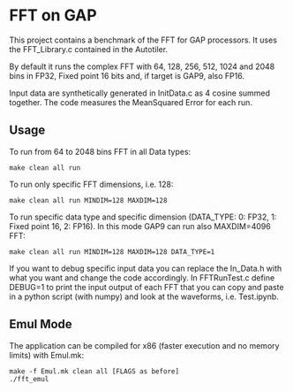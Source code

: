 # FFT on GAP

This project contains a benchmark of the FFT for GAP processors. It uses the FFT_Library.c contained in the Autotiler.

By default it runs the complex FFT with 64, 128, 256, 512, 1024 and 2048 bins in FP32, Fixed point 16 bits and, if target is GAP9, also FP16.

Input data are synthetically generated in InitData.c as 4 cosine summed together. The code measures the MeanSquared Error for each run.

## Usage

To run from 64 to 2048 bins FFT in all Data types:

	make clean all run

To run only specific FFT dimensions, i.e. 128:

	make clean all run MINDIM=128 MAXDIM=128

To run specific data type and specific dimension (DATA_TYPE: 0: FP32, 1: Fixed point 16, 2: FP16). In this mode GAP9 can run also MAXDIM=4096 FFT:

	make clean all run MINDIM=128 MAXDIM=128 DATA_TYPE=1

If you want to debug specific input data you can replace the In_Data.h with what you want and change the code accordingly. In FFTRunTest.c define DEBUG=1 to print the input output of each FFT that you can copy and paste in a python script (with numpy) and look at the waveforms, i.e. Test.ipynb.

## Emul Mode

The application can be compiled for x86 (faster execution and no memory limits) with Emul.mk:

	make -f Emul.mk clean all [FLAGS as before]
	./fft_emul
